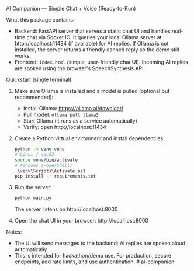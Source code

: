 AI Companion — Simple Chat + Voice (Ready-to-Run)

What this package contains:
- Backend: FastAPI server that serves a static chat UI and handles real-time chat via Socket.IO.
  It queries your local Ollama server at http://localhost:11434 (if available) for AI replies.
  If Ollama is not installed, the server returns a friendly canned reply so the demo still works.
- Frontend: `index.html` (simple, user-friendly chat UI). Incoming AI replies are spoken using the browser's SpeechSynthesis API.

Quickstart (single terminal):
1. Make sure Ollama is installed and a model is pulled (optional but recommended):
   - Install Ollama: https://ollama.ai/download
   - Pull model: `ollama pull llama3`
   - Start Ollama (it runs as a service automatically)
   - Verify: open http://localhost:11434

2. Create a Python virtual environment and install dependencies:
   ```bash
   python -m venv venv
   # Linux / macOS
   source venv/bin/activate
   # Windows (PowerShell)
   .\venv\Scripts\Activate.ps1
   pip install -r requirements.txt
   ```

3. Run the server:
   ```bash
   python main.py
   ```
   The server listens on http://localhost:8000

4. Open the chat UI in your browser:
   http://localhost:8000

Notes:
- The UI will send messages to the backend; AI replies are spoken aloud automatically.
- This is intended for hackathon/demo use. For production, secure endpoints, add rate limits, and use authentication.
#   a i - c o m p a n i o n  
 